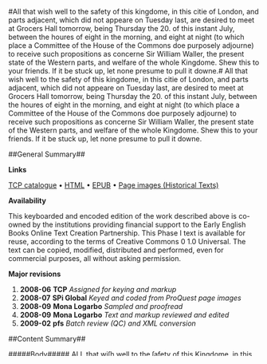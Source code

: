 #All that wish well to the safety of this kingdome, in this citie of London, and parts adjacent, which did not appeare on Tuesday last, are desired to meet at Grocers Hall tomorrow, being Thursday the 20. of this instant July, between the houres of eight in the morning, and eight at night (to which place a Committee of the House of the Commons doe purposely adjourne) to receive such propositions as concerne Sir William Waller, the present state of the Western parts, and welfare of the whole Kingdome. Shew this to your friends. If it be stuck up, let none presume to pull it downe.#
All that wish well to the safety of this kingdome, in this citie of London, and parts adjacent, which did not appeare on Tuesday last, are desired to meet at Grocers Hall tomorrow, being Thursday the 20. of this instant July, between the houres of eight in the morning, and eight at night (to which place a Committee of the House of the Commons doe purposely adjourne) to receive such propositions as concerne Sir William Waller, the present state of the Western parts, and welfare of the whole Kingdome. Shew this to your friends. If it be stuck up, let none presume to pull it downe.

##General Summary##

**Links**

[TCP catalogue](http://www.ota.ox.ac.uk/tcp/)  • 
[HTML](http://tei.it.ox.ac.uk/tcp/Texts-HTML/free/A76/A76047.html)  • 
[EPUB](http://tei.it.ox.ac.uk/tcp/Texts-EPUB/free/A76/A76047.epub) • 
[Page images (Historical Texts)](https://data.historicaltexts.jisc.ac.uk/view?pubId=eebo-99859149e&pageId=eebo-99859149e-155339-1)

**Availability**

This keyboarded and encoded edition of the
	       work described above is co-owned by the institutions
	       providing financial support to the Early English Books
	       Online Text Creation Partnership. This Phase I text is
	       available for reuse, according to the terms of Creative
	       Commons 0 1.0 Universal. The text can be copied,
	       modified, distributed and performed, even for
	       commercial purposes, all without asking permission.

**Major revisions**

1. __2008-06__ __TCP__ *Assigned for keying and markup*
1. __2008-07__ __SPi Global__ *Keyed and coded from ProQuest page images*
1. __2008-09__ __Mona Logarbo__ *Sampled and proofread*
1. __2008-09__ __Mona Logarbo__ *Text and markup reviewed and edited*
1. __2009-02__ __pfs__ *Batch review (QC) and XML conversion*

##Content Summary##

#####Body#####
ALL that wiſh well to the ſafety of this Kingdome, in this Citie of London, and parts adjacent, whic
**Types of content**

  * Oh, Mr. Jourdain, there is **prose** in there!

**Character listing**


|Text|string(s)|codepoint(s)|
|---|---|---|
|Latin Extended-A|ſ|383|

##Tag Usage Summary##

###Header Tag Usage###

|No|element name|occ|attributes|
|---|---|---|---|
|1.|__availability__|1||
|2.|__biblFull__|1||
|3.|__change__|5||
|4.|__date__|8| @__when__ (1) : 2009-10 (1)|
|5.|__edition__|1||
|6.|__editionStmt__|1||
|7.|__editorialDecl__|1||
|8.|__extent__|2||
|9.|__idno__|7| @__type__ (7) : DLPS (1), STC (3), EEBO-CITATION (1), PROQUEST (1), VID (1)|
|10.|__keywords__|1| @__scheme__ (1) : http://authorities.loc.gov/ (1)|
|11.|__label__|5||
|12.|__langUsage__|1||
|13.|__language__|1| @__ident__ (1) : eng (1)|
|14.|__listPrefixDef__|1||
|15.|__note__|6||
|16.|__notesStmt__|2||
|17.|__p__|11||
|18.|__prefixDef__|2| @__ident__ (2) : tcp (1), char (1)  •  @__matchPattern__ (2) : ([0-9\-]+):([0-9IVX]+) (1), (.+) (1)  •  @__replacementPattern__ (2) : http://eebo.chadwyck.com/downloadtiff?vid=$1&page=$2 (1), https://raw.githubusercontent.com/textcreationpartnership/Texts/master/tcpchars.xml#$1 (1)|
|19.|__projectDesc__|1||
|20.|__pubPlace__|2||
|21.|__publicationStmt__|2||
|22.|__publisher__|2||
|23.|__ref__|2| @__target__ (2) : https://creativecommons.org/publicdomain/zero/1.0/ (1), http://www.textcreationpartnership.org/docs/. (1)|
|24.|__seriesStmt__|1||
|25.|__sourceDesc__|1||
|26.|__term__|2||
|27.|__textClass__|1||
|28.|__title__|3||
|29.|__titleStmt__|2||


###Text Tag Usage###

|No|element name|occ|attributes|
|---|---|---|---|
|1.|__div__|1| @__type__ (1) : text (1)|
|2.|__g__|1| @__ref__ (1) : char:EOLhyphen (1)|
|3.|__hi__|5||
|4.|__p__|3||
|5.|__pb__|1| @__facs__ (1) : tcp:155339:1 (1)  •  @__rendition__ (1) : simple:additions (1)|
